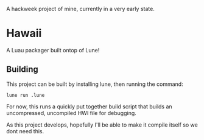 A hackweek project of mine, currently in a very early state.

# Hawaii

A Luau packager built ontop of Lune!

## Building

This project can be built by installing lune, then running the command:

```
lune run .lune
```

For now, this runs a quickly put together build script that builds an uncompressed,
uncompiled HWI file for debugging.

As this project develops, hopefully I'll be able to make it compile itself so
we dont need this.